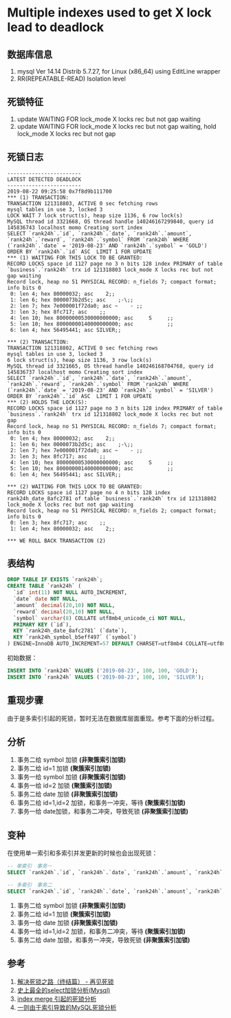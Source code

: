 Multiple indexes used to get X lock lead to deadlock
===

## 数据库信息

1. mysql  Ver 14.14 Distrib 5.7.27, for Linux (x86_64) using  EditLine wrapper
2. RR(REPEATABLE-READ) Isolation level

## 死锁特征

1. update WAITING FOR lock_mode X locks rec but not gap waiting
2. update WAITING FOR lock_mode X locks rec but not gap waiting, hold lock_mode X locks rec but not gap


## 死锁日志
```
------------------------
LATEST DETECTED DEADLOCK
------------------------
2019-08-22 09:25:58 0x7f8d9b111700
*** (1) TRANSACTION:
TRANSACTION 121318803, ACTIVE 0 sec fetching rows
mysql tables in use 3, locked 3
LOCK WAIT 7 lock struct(s), heap size 1136, 6 row lock(s)
MySQL thread id 3321668, OS thread handle 140246167299840, query id 145836743 localhost momo Creating sort index
SELECT `rank24h`.`id`, `rank24h`.`date`, `rank24h`.`amount`, `rank24h`.`reward`, `rank24h`.`symbol` FROM `rank24h` WHERE (`rank24h`.`date` = '2019-08-23' AND `rank24h`.`symbol` = 'GOLD') ORDER BY `rank24h`.`id` ASC  LIMIT 1 FOR UPDATE
*** (1) WAITING FOR THIS LOCK TO BE GRANTED:
RECORD LOCKS space id 1127 page no 3 n bits 128 index PRIMARY of table `business`.`rank24h` trx id 121318803 lock_mode X locks rec but not gap waiting
Record lock, heap no 51 PHYSICAL RECORD: n_fields 7; compact format; info bits 0
 0: len 4; hex 80000032; asc    2;;
 1: len 6; hex 0000073b2d5c; asc    ;-\;;
 2: len 7; hex 7e000001f72da0; asc ~    - ;;
 3: len 3; hex 8fc717; asc    ;;
 4: len 10; hex 80000000530000000000; asc     S     ;;
 5: len 10; hex 80000000140000000000; asc           ;;
 6: len 4; hex 56495441; asc SILVER;;

*** (2) TRANSACTION:
TRANSACTION 121318802, ACTIVE 0 sec fetching rows
mysql tables in use 3, locked 3
6 lock struct(s), heap size 1136, 3 row lock(s)
MySQL thread id 3321665, OS thread handle 140246168704768, query id 145836737 localhost momo Creating sort index
SELECT `rank24h`.`id`, `rank24h`.`date`, `rank24h`.`amount`, `rank24h`.`reward`, `rank24h`.`symbol` FROM `rank24h` WHERE (`rank24h`.`date` = '2019-08-23' AND `rank24h`.`symbol` = 'SILVER') ORDER BY `rank24h`.`id` ASC  LIMIT 1 FOR UPDATE
*** (2) HOLDS THE LOCK(S):
RECORD LOCKS space id 1127 page no 3 n bits 128 index PRIMARY of table `business`.`rank24h` trx id 121318802 lock_mode X locks rec but not gap
Record lock, heap no 51 PHYSICAL RECORD: n_fields 7; compact format; info bits 0
 0: len 4; hex 80000032; asc    2;;
 1: len 6; hex 0000073b2d5c; asc    ;-\;;
 2: len 7; hex 7e000001f72da0; asc ~    - ;;
 3: len 3; hex 8fc717; asc    ;;
 4: len 10; hex 80000000530000000000; asc     S     ;;
 5: len 10; hex 80000000140000000000; asc           ;;
 6: len 4; hex 56495441; asc SILVER;;

*** (2) WAITING FOR THIS LOCK TO BE GRANTED:
RECORD LOCKS space id 1127 page no 4 n bits 128 index rank24h_date_8afc2781 of table `business`.`rank24h` trx id 121318802 lock_mode X locks rec but not gap waiting
Record lock, heap no 51 PHYSICAL RECORD: n_fields 2; compact format; info bits 0
 0: len 3; hex 8fc717; asc    ;;
 1: len 4; hex 80000032; asc    2;;

*** WE ROLL BACK TRANSACTION (2)
```

## 表结构

```sql
DROP TABLE IF EXISTS `rank24h`;
CREATE TABLE `rank24h` (
  `id` int(11) NOT NULL AUTO_INCREMENT,
  `date` date NOT NULL,
  `amount` decimal(20,10) NOT NULL,
  `reward` decimal(20,10) NOT NULL,
  `symbol` varchar(8) COLLATE utf8mb4_unicode_ci NOT NULL,
  PRIMARY KEY (`id`),
  KEY `rank24h_date_8afc2781` (`date`),
  KEY `rank24h_symbol_b5eff497` (`symbol`)
) ENGINE=InnoDB AUTO_INCREMENT=57 DEFAULT CHARSET=utf8mb4 COLLATE=utf8mb4_unicode_ci;
```

初始数据：

```sql
INSERT INTO `rank24h` VALUES ('2019-08-23', 100, 100, 'GOLD');
INSERT INTO `rank24h` VALUES ('2019-08-23', 100, 100, 'SILVER');
```

## 重现步骤

由于是多索引引起的死锁，暂时无法在数据库层面重现。参考下面的分析过程。


## 分析
1. 事务二给 symbol 加锁 **(非聚簇索引加锁)**
2. 事务二给 id=1 加锁 **(聚簇索引加锁)**
3. 事务一给 symbol 加锁 **(非聚簇索引加锁)**
4. 事务一给 id=2 加锁 **(聚簇索引加锁)**
5. 事务二给 date 加锁 **(非聚簇索引加锁)**
6. 事务二给 id=1,id=2 加锁，和事务一冲突，等待 **(聚簇索引加锁)**
7. 事务一给 date加锁，和事务二冲突，导致死锁 **(非聚簇索引加锁)**

## 变种

在使用单一索引和多索引并发更新的时候也会出现死锁：

```sql
-- 单索引　事务－
SELECT `rank24h`.`id`, `rank24h`.`date`, `rank24h`.`amount`, `rank24h`.`reward`, `rank24h`.`symbol` FROM `rank24h` WHERE `rank24h`.`date` = '2019-08-23' FOR UPDATE 

-- 多索引　事务二
SELECT `rank24h`.`id`, `rank24h`.`date`, `rank24h`.`amount`, `rank24h`.`reward`, `rank24h`.`symbol` FROM `rank24h` WHERE (`rank24h`.`date` = '2019-08-23' AND `rank24h`.`symbol` = 'GOLD') ORDER BY `rank24h`.`id` ASC  LIMIT 1 FOR UPDATE 
```

1. 事务二给 symbol 加锁 **(非聚簇索引加锁)**
2. 事务二给 id=1 加锁 **(聚簇索引加锁)**
3. 事务一给 date 加锁 **(非聚簇索引加锁)**
4. 事务一给 id=1,id=2 加锁，和事务二冲突，等待 **(聚簇索引加锁)**
5. 事务二给 date 加锁，和事务一冲突，导致死锁 **(非聚簇索引加锁)**


## 参考

1. [解决死锁之路（终结篇） - 再见死锁](https://www.aneasystone.com/archives/2018/04/solving-dead-locks-four.html)
2. [史上最全的select加锁分析(Mysql)](https://www.cnblogs.com/rjzheng/p/9950951.html)
3. [index merge 引起的死锁分析](http://seanlook.com/2017/03/11/mysql-index_merge-deadlock/)
4. [一则由于索引导致的MySQL死锁分析](https://www.jianshu.com/p/1dc4250c6f6f)